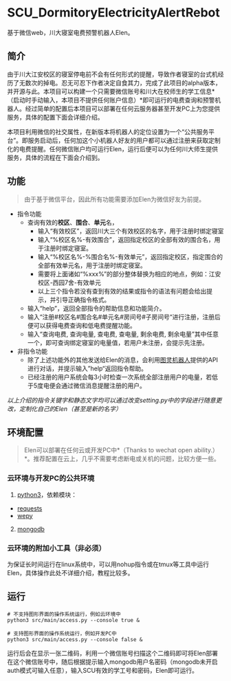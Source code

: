 # SCU_DormitoryElectricityAlertRebot
基于微信web，川大寝室电费预警机器人Elen。

## 简介

由于川大江安校区的寝室停电前不会有任何形式的提醒，导致作者寝室的台式机经历了无数次的掉电。忍无可忍下作者决定自食其力，完成了此项目的alpha版本，并开源与此。本项目可以构建一个只需要微信账号和川大在校师生的学工信息*（启动时手动输入，本项目不提供任何账户信息）*即可运行的电费查询和预警机器人。经过简单的配置后本项目可以部署在任何云服务器甚至开发PC上为您提供服务，具体的配置下面会详细介绍。

本项目利用微信的社交属性，在新版本将机器人的定位设置为一个“公共服务平台”。即服务启动后，任何加这个小机器人好友的用户都可以通过注册来获取定制化的电费提醒。任何微信账户均可运行Elen，运行后便可以为任何川大师生提供服务，具体的流程在下面会介绍到。

## 功能

> 由于基于微信平台，因此所有功能需要添加Elen为微信好友为前提。

+ 指令功能
  + 查询有效的**校区**、**围合**、**单元**名，
    + 输入“有效校区”，返回川大三个有效校区的名字，用于注册时绑定寝室
    + 输入“%校区名%-有效围合”，返回指定校区的全部有效的围合名，用于注册时绑定寝室。
    + 输入“%校区名%-%围合名%-有效单元”，返回指定校区，指定围合的全部有效单元名，用于注册时绑定寝室。
    + 需要将上面诸如“%xxx%”的部分整体替换为相应的地点，例如：江安校区-西园7舍-有效单元
    + 以上三个指令若没有查到有效的结果或指令的语法有问题会给出提示，并引导正确指令格式。
  + 输入“help”，返回全部指令的帮助信息和功能简介。
  + 输入“注册#校区名#围合名#单元名#房间号#子房间号“进行注册，注册后便可以获得电费查询和低电费提醒功能。
  + 输入“查询电费, 查询电量, 查电费, 查电量, 剩余电费, 剩余电量”其中任意一个，即可查询绑定寝室的电量值，若用户未注册，会提示先注册。
+ 非指令功能
  + 除了上述功能外的其他发送给Elen的消息，会利用[图灵机器人](http://www.turingapi.com/)提供的API进行对话，并提示输入”help“返回指令帮助。
  + 已经注册的用户系统会每3小时检查一次系统全部注册用户的电量，若低于5度电便会通过微信消息提醒注册的用户。
  
 *以上介绍的指令关键字和静态文字均可以通过改变setting.py中的字段进行随意更改，定制化自己的Elen（甚至是新的名字）*
 
## 环境配置

> Elen可以部署在任何云或开发PC中*（Thanks to wechat open ability.）*。推荐配置在云上，几乎不需要考虑断电或关机的问题，比较方便一些。

### 云环境与开发PC的公共环境

1. [python3](https://www.python.org/downloads/)，依赖模块：
  + [requests](https://2.python-requests.org/en/master/)
  + [wepy](https://github.com/youfou/wxpy)
2. [mongodb](https://www.mongodb.com/)

### 云环境的附加小工具（非必须）

为保证长时间运行在linux系统中，可以用nohup指令或在tmux等工具中运行Elen，具体操作此处不详细介绍，教程比较多。

## 运行

``` shell
# 不支持图形界面的操作系统运行，例如云环境中
python3 src/main/access.py --console true &

# 支持图形界面的操作系统运行，例如开发PC中
python3 src/main/access.py --console false &

```

运行后会在显示一张二维码，利用一个微信账号扫描这个二维码即可将Elen部署在这个微信账号中，随后根据提示输入mongodb用户名密码（mongodb未开启auth模式可输入任意），输入SCU有效的学工号和密码，Elen即可运行。

